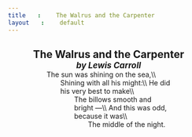 ```yaml
---
title: The Walrus and the Carpenter
layout: default
---
```

<style>
  span {display: inline-block; margin-left: 2em;}
  h2 {margin-bottom: 0; text-align: center;}
  em {display: block; font-size: 80%; font-style: italic;}
</style>
## The Walrus and the Carpenter *by Lewis Carroll*

<div style="width: 50%; margin: 0 auto;">
The sun was shining on the sea,\\
<span/>Shining with all his might:\\
He did his very best to make\\
<span/>The billows smooth and bright —\\
And this was odd, because it was\\
<span/>The middle of the night.
</div>
